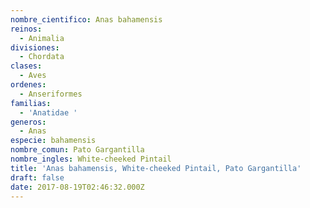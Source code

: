 ```yaml
---
nombre_cientifico: Anas bahamensis
reinos:
  - Animalia
divisiones:
  - Chordata
clases:
  - Aves
ordenes:
  - Anseriformes
familias:
  - 'Anatidae '
generos:
  - Anas
especie: bahamensis
nombre_comun: Pato Gargantilla
nombre_ingles: White-cheeked Pintail
title: 'Anas bahamensis, White-cheeked Pintail, Pato Gargantilla'
draft: false
date: 2017-08-19T02:46:32.000Z
---
```


